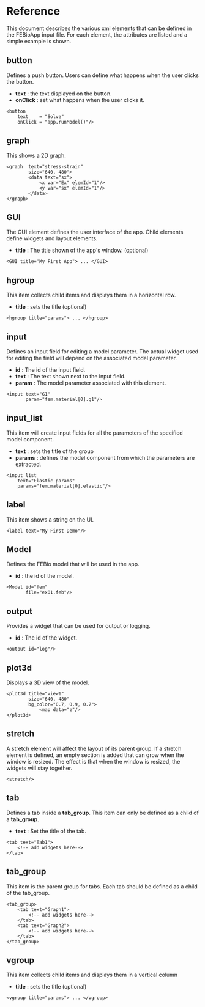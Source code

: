 # Reference

This document describes the various xml elements that can be defined in the FEBioApp input file. For each element, the attributes are listed and a simple example is shown.

## button
Defines a push button. Users can define what happens when the user clicks the button.

* **text** : the text displayed on the button.
* **onClick** : set what happens when the user clicks it. 

```text
<button 
    text    = "Solve"
    onClick = "app.runModel()"/>
```

## graph
This shows a 2D graph. 

```text
<graph	text="stress-strain"
        size="640, 480">
        <data text="sx">
            <x var="Ex" elemId="1"/>
            <y var="sx" elemId="1"/>
        </data>
</graph>
```

## GUI
The GUI element defines the user interface of the app. Child elements define widgets and layout elements.

* **title** : The title shown of the app's window. (optional)

```text
<GUI title="My First App"> ... </GUI>
```

## hgroup
This item collects child items and displays them in a horizontal row.

* **title** : sets the title (optional)

```text
<hgroup title="params"> ... </hgroup>
```

## input
Defines an input field for editing a model parameter. The actual widget used for editing the field will depend on the associated model parameter. 

* **id**    : The id of the input field. 
* **text**  : The text shown next to the input field. 
* **param** : The model parameter associated with this element.

```text
<input text="G1"
       param="fem.material[0].g1"/>
```

## input_list
This item will create input fields for all the parameters of the specified model component.

* **text** : sets the title of the group
* **params** : defines the model component from which the parameters are extracted. 

```text
<input_list 
    text="Elastic params"
    params="fem.material[0].elastic"/>
```

## label
This item shows a string on the UI. 

```text
<label text="My First Demo"/>
```

## Model
Defines the FEBio model that will be used in the app.

* **id** : the id of the model. 

```text
<Model id="fem"
       file="ex01.feb"/>
```

## output
Provides a widget that can be used for output or logging. 

* **id** : The id of the widget. 

```text
<output id="log"/>
```

## plot3d
Displays a 3D view of the model.

```text
<plot3d	title="view1"
        size="640, 480"
        bg_color="0.7, 0.9, 0.7">
            <map data="z"/>
</plot3d>
```

## stretch
A stretch element will affect the layout of its parent group. If a stretch element is defined, an empty section is added that can grow when the window is resized. The effect is that when the window is resized, the widgets will stay together.

```text
<stretch/>
```

## tab
Defines a tab inside a **tab_group**. This item can only be defined as a child of a **tab_group**.

* **text** : Set the title of the tab. 

```text
<tab text="Tab1">
    <!-- add widgets here-->
</tab>
```

## tab_group
This item is the parent group for tabs. Each tab should be defined as a child of the tab_group. 

```text
<tab_group>
    <tab text="Graph1">
        <!-- add widgets here-->
    </tab>
    <tab text="Graph2">
        <!-- add widgets here-->
    </tab>
</tab_group>
```

## vgroup
This item collects child items and displays them in a vertical column

* **title** : sets the title (optional)

```text
<vgroup title="params"> ... </vgroup>
```
